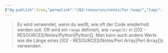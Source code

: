 ```yaml
---
{"dg-publish":true,"permalink":"/02-resources/notes/for-loop/","tags":["informatik/code"],"noteIcon":"","updated":"2025-09-10T16:33:01.000+02:00"}
---
```


> Es wird verwendet, wenn du weißt, wie oft der Code wiederholt werden soll. 
> Oft wird ein `range` definiert, wie `range(5)` in [[02 - RESOURCES/Notes/Python\|Python]]. 
> Man kann auch andere Werte wie die Länge eines [[02 - RESOURCES/Notes/Perl Array\|Perl Array]]s verwenden.